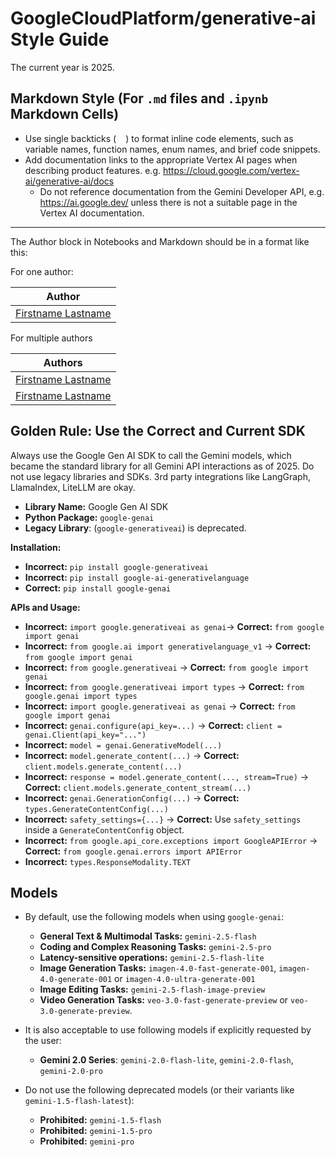 # GoogleCloudPlatform/generative-ai Style Guide

The current year is 2025.

## Markdown Style (For `.md` files and `.ipynb` Markdown Cells)

- Use single backticks ( ` ` ) to format inline code elements, such as variable names, function names, enum names, and brief code snippets.
- Add documentation links to the appropriate Vertex AI pages when describing product features. e.g. https://cloud.google.com/vertex-ai/generative-ai/docs
  - Do not reference documentation from the Gemini Developer API, e.g. https://ai.google.dev/ unless there is not a suitable page in the Vertex AI documentation.

---

The Author block in Notebooks and Markdown should be in a format like this:

For one author:

| Author |
| --- |
| [Firstname Lastname](https://github.com/username) |

For multiple authors

| Authors |
| --- |
| [Firstname Lastname](https://github.com/username) |
| [Firstname Lastname](https://github.com/username) |

## Golden Rule: Use the Correct and Current SDK

Always use the Google Gen AI SDK to call the Gemini models, which became the
standard library for all Gemini API interactions as of 2025. Do not use legacy
libraries and SDKs. 3rd party integrations like LangGraph, LlamaIndex, LiteLLM are okay.

- **Library Name:** Google Gen AI SDK
- **Python Package:** `google-genai`
- **Legacy Library**: (`google-generativeai`) is deprecated.

**Installation:**

- **Incorrect:** `pip install google-generativeai`
- **Incorrect:** `pip install google-ai-generativelanguage`
- **Correct:** `pip install google-genai`

**APIs and Usage:**

- **Incorrect:** `import google.generativeai as genai`-> **Correct:** `from
    google import genai`
- **Incorrect:** `from google.ai import generativelanguage_v1`  ->
    **Correct:** `from google import genai`
- **Incorrect:** `from google.generativeai` -> **Correct:** `from google
    import genai`
- **Incorrect:** `from google.generativeai import types` -> **Correct:** `from
    google.genai import types`
- **Incorrect:** `import google.generativeai as genai` -> **Correct:** `from
    google import genai`
- **Incorrect:** `genai.configure(api_key=...)` -> **Correct:** `client =
    genai.Client(api_key="...")`
- **Incorrect:** `model = genai.GenerativeModel(...)`
- **Incorrect:** `model.generate_content(...)` -> **Correct:**
    `client.models.generate_content(...)`
- **Incorrect:** `response = model.generate_content(..., stream=True)` ->
    **Correct:** `client.models.generate_content_stream(...)`
- **Incorrect:** `genai.GenerationConfig(...)` -> **Correct:**
    `types.GenerateContentConfig(...)`
- **Incorrect:** `safety_settings={...}` -> **Correct:** Use `safety_settings`
    inside a `GenerateContentConfig` object.
- **Incorrect:** `from google.api_core.exceptions import GoogleAPIError` ->
    **Correct:** `from google.genai.errors import APIError`
- **Incorrect:** `types.ResponseModality.TEXT`

## Models

- By default, use the following models when using `google-genai`:
  - **General Text & Multimodal Tasks:** `gemini-2.5-flash`
  - **Coding and Complex Reasoning Tasks:** `gemini-2.5-pro`
  - **Latency-sensitive operations:** `gemini-2.5-flash-lite`
  - **Image Generation Tasks:** `imagen-4.0-fast-generate-001`,
        `imagen-4.0-generate-001` or `imagen-4.0-ultra-generate-001`
  - **Image Editing Tasks:** `gemini-2.5-flash-image-preview`
  - **Video Generation Tasks:** `veo-3.0-fast-generate-preview` or
        `veo-3.0-generate-preview`.

- It is also acceptable to use following models if explicitly requested by the
    user:
  - **Gemini 2.0 Series**: `gemini-2.0-flash-lite`, `gemini-2.0-flash`, `gemini-2.0-pro`

- Do not use the following deprecated models (or their variants like
    `gemini-1.5-flash-latest`):
  - **Prohibited:** `gemini-1.5-flash`
  - **Prohibited:** `gemini-1.5-pro`
  - **Prohibited:** `gemini-pro`
